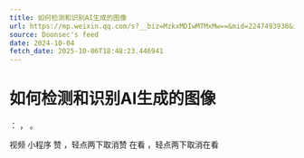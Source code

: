 ```yaml
---
title: 如何检测和识别AI生成的图像
url: https://mp.weixin.qq.com/s?__biz=MzkxMDIwMTMxMw==&mid=2247493938&idx=1&sn=066efe0ff4f4e59531c6694dd1dd63a6
source: Doonsec's feed
date: 2024-10-04
fetch_date: 2025-10-06T18:48:23.446941
---
```


# 如何检测和识别AI生成的图像

：
，
。

视频
小程序
赞
，轻点两下取消赞
在看
，轻点两下取消在看